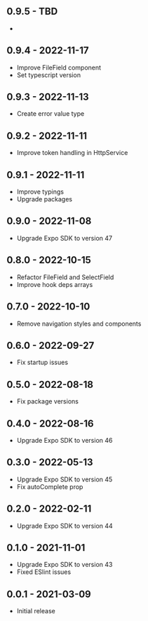 ## 0.9.5 - TBD

* 

## 0.9.4 - 2022-11-17

* Improve FileField component
* Set typescript version

## 0.9.3 - 2022-11-13

* Create error value type

## 0.9.2 - 2022-11-11

* Improve token handling in HttpService

## 0.9.1 - 2022-11-11

* Improve typings
* Upgrade packages

## 0.9.0 - 2022-11-08

* Upgrade Expo SDK to version 47

## 0.8.0 - 2022-10-15

* Refactor FileField and SelectField
* Improve hook deps arrays

## 0.7.0 - 2022-10-10

* Remove navigation styles and components

## 0.6.0 - 2022-09-27

* Fix startup issues

## 0.5.0 - 2022-08-18

* Fix package versions

## 0.4.0 - 2022-08-16

* Upgrade Expo SDK to version 46

## 0.3.0 - 2022-05-13

* Upgrade Expo SDK to version 45
* Fix autoComplete prop

## 0.2.0 - 2022-02-11

* Upgrade Expo SDK to version 44

## 0.1.0 - 2021-11-01

* Upgrade Expo SDK to version 43
* Fixed ESlint issues

## 0.0.1 - 2021-03-09

* Initial release
